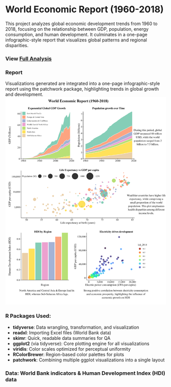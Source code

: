 # World Economic Report (1960-2018)

This project analyzes global economic development trends from 1960 to 2018, focusing on the relationship between GDP, population, energy consumption, and human development. It culminates in a one-page infographic-style report that visualizes global patterns and regional disparities.

### View [Full Analysis](https://darakhshannehal.quarto.pub/world-economic-report/)

### Report
Visualizations generated are integrated into a one-page infographic-style report using the patchwork package, highlighting trends in global growth and development.
![Eco_dev_report](Eco_dev_report.png)

### R Packages Used:

- **tidyverse**: Data wrangling, transformation, and visualization
- **readxl**: Importing Excel files (World Bank data)
- **skimr**: Quick, readable data summaries for QA
- **ggplot2** (via tidyverse): Core plotting engine for all visualizations
- **viridis**: Color scales optimized for perceptual uniformity
- **RColorBrewer**: Region-based color palettes for plots
- **patchwork**: Combining multiple ggplot visualizations into a single layout

### Data: World Bank indicators & Human Development Index (HDI) data 




